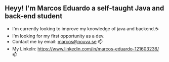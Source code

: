 ## Heyy! I'm Marcos Eduardo a self-taught Java and back-end student 

- I'm currently looking to improve my knowledge of java and backend.☕  
- I'm looking for my first opportunity as a dev.   
- Contact me by email: marcos@nouva.se 📫    
- My LinkeIn: https://www.linkedin.com/in/marcos-eduardo-121603236/ 📫   
